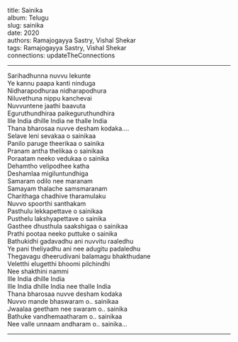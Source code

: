 title: Sainika  
album: Telugu  
slug: sainika  
date: 2020  
authors: Ramajogayya Sastry, Vishal Shekar  
tags: Ramajogayya Sastry, Vishal Shekar  
connections: updateTheConnections  

------------

Sarihadhunna nuvvu lekunte  
Ye kannu paapa kanti ninduga  
Nidharapodhuraa nidharapodhura  
Niluvethuna nippu kanchevai  
Nuvvuntene jaathi baavuta  
Eguruthundhiraa paikeguruthundhira  
Ille India dhille India ne thalle India  
Thana bharosaa nuvve desham kodaka....  
Selave leni sevakaa o sainikaa  
Panilo paruge theerikaa o sainika  
Pranam antha thelikaa o sainikaa  
Poraatam neeko vedukaa o sainika  
Dehamtho velipodhee katha  
Deshamlaa migiluntundhiga  
Samaram odilo nee maranam  
Samayam thalache samsmaranam  
Charithaga chadhive tharamulaku  
Nuvvo spoorthi santhakam  
Pasthulu lekkapettave o sainikaa  
Pusthelu lakshyapettave o sainika  
Gasthee dhusthula saakshigaa o sainikaa  
Prathi pootaa neeko puttuke o sainika  
Bathukidhi gadavadhu ani nuvvitu raaledhu  
Ye pani theliyadhu ani nee adugitu padaledhu  
Thegavagu dheerudivani balamagu bhakthudane  
Veletthi elugetthi bhoomi pilchindhi  
Nee shakthini nammi  
Ille India dhille India  
Ille India dhille India nee thalle India  
Thana bharosaa nuvve desham kodaka  
Nuvvo mande bhaswaram o.. sainikaa  
Jwaalaa geetham nee swaram o.. sainika  
Bathuke vandhemaatharam o.. sainikaa  
Nee valle unnaam andharam o.. sainika...  


------------
